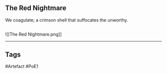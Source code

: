## The Red Nightmare
We coagulate; a crimson shell
that suffocates the unworthy.
##
![[The Red Nightmare.png]]

---
## Tags
#Artefact
#PoE1
